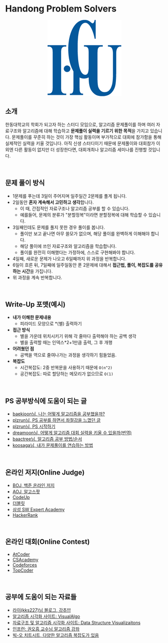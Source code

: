 # Handong Problem Solvers

<p align="center"><img src="./images/hgu-logo.png"></p>

## 소개

한동대학교의 학회가 되고자 하는 스터디 모임으로, 알고리즘 문제풀이를 하며 여러 자료구조와 알고리즘에 대해 학습하고 **문제풀이 실력을 기르기 위한 목적**을 가지고 있습니다. 문제풀이를 꾸준히 하는 것이 가장 핵심 활동이며 부가적으로 대회에 참가함을 통해 실제적인 실력을 키울 것입니다. 아직 신생 스터디이기 때문에 문제풀이와 대회참가 이외엔 다른 활동이 없지만 더 성장한다면, 대회개최나 알고리즘 세미나를 진행할 것입니다.

<br>

## 문제 풀이 방식

* 1문제를 푸는데 3일이 주어지며 일주일간 2문제를 풀게 됩니다.
* 2일동안 **혼자 계속해서 고민하고 생각**합니다.
  * 이 때, 간접적인 자료구조나 알고리즘 공부를 할 수 있습니다.
  * 예를들어, 문제의 분류가 "분할정복"이라면 분할정복에 대해 학습할 수 있습니다.
* 3일째인데도 문제를 풀지 못한 경우 풀이를 봅니다.
  * 풀이만 보고 끝나면 아무 쓸모가 없으며, 해당 풀이를 완벽하게 이해해야 합니다.
  * 해당 풀이에 쓰인 자료구조와 알고리즘을 학습합니다.
  * 풀이를 완전히 이해했다는 가정하에, 스스로 구현해봐야 합니다.
* 4일째, 새로운 문제가 나오고 6일째까지 위 과정을 반복합니다.
* 6일이 흐른 뒤, 7일째에 일주일동안 푼 2문제에 대해서 **접근법, 풀이, 복잡도를 공유하는 시간**을 가집니다.
* 위 과정을 계속 반복합니다.

<br>

## Write-Up 포맷(예시)

* **내가 이해한 문제내용**
  * 피라미드 모양으로 *(별) 출력하기
* **접근 방식**
  * 별을 가운데 위치시키기 위해 각 줄마다 출력해야 하는 공백 생각
  * 별을 출력할 때는 인덱스*2+1만큼 출력, 그 후 개행
* **어려웠던 점**
  * 공백을 역으로 줄여나가는 과정을 생각하기 힘들었음.
* **복잡도**
  * 시간복잡도: 2중 반복문을 사용하기 때문에 `O(n^2)`
  * 공간복잡도: 따로 할당하는 메모리가 없으므로 `O(1)`

<br>

## PS 공부방식에 도움이 되는 글

- [baekjoon님, 나는 어떻게 알고리즘을 공부했을까?](https://www.slideshare.net/Baekjoon/ss-52193873)
- [plzrun님, PS 공부를 하면서 좌절감을 느꼈던 글](http://plzrun.tistory.com/entry/PS%EA%B3%B5%EB%B6%80%EB%A5%BC-%ED%95%98%EB%A9%B4%EC%84%9C-%EC%A2%8C%EC%A0%88%EA%B0%90%EC%9D%84-%EB%8A%90%EB%82%80-%EB%B6%84%EB%93%A4%EC%9D%B4-%EC%9D%BD%EC%96%B4%EB%B4%A4%EC%9C%BC%EB%A9%B4-%ED%95%98%EB%8A%94-%EB%82%98%EC%9D%98-2016%EB%85%84)
- [plzrun님, PS 시작하기](http://plzrun.tistory.com/entry/%EC%95%8C%EA%B3%A0%EB%A6%AC%EC%A6%98-%EB%AC%B8%EC%A0%9C%ED%92%80%EC%9D%B4PS-%EC%8B%9C%EC%9E%91%ED%95%98%EA%B8%B0)
- [dreamoon님, 어떻게 알고리즘 대회 실력을 키울 수 있을까(번역)](https://www.acmicpc.net/blog/view/48)
- [baactree님, 알고리즘 공부 방법/순서](http://baactree.tistory.com/14)
- [koosaga님, 내가 문제풀이를 연습하는 방법](http://koosaga.com/217)

<br>

## 온라인 저지(Online Judge)

- [BOJ, 백준 온라인 저지](https://www.acmicpc.net/)
- [AOJ, 알고스팟](https://algospot.com/)
- [CodeUp](http://codeup.kr/JudgeOnline/index.php)
- [더블릿](http://59.23.150.58/index.php)
- [삼성 SW Expert Academy](https://www.swexpertacademy.com/main/main.do)
- [HackerRank](https://www.hackerrank.com/)

<br>

## 온라인 대회(Online Contest)

- [AtCoder](http://atcoder.jp/)
- [CSAcademy](https://csacademy.com/)
- [Codeforces](https://codeforces.com/)
- [TopCoder](https://www.topcoder.com/)

<br>

## 공부에 도움이 되는 자료들

- [라이(kks227)님 블로그, 강추!!!](https://blog.naver.com/PostList.nhn?blogId=kks227&from=postList&categoryNo=299)
- [알고리즘 시각화 사이트: VisualAlgo](https://visualgo.net/en)
- [자료구조 및 알고리즘 시각화 사이트: Data Structure Visualizaitons](https://www.cs.usfca.edu/~galles/visualization/Algorithms.html)
- [인프런: 권오흠 교수님 알고리즘 강좌](https://www.inflearn.com/course/%EC%95%8C%EA%B3%A0%EB%A6%AC%EC%A6%98-%EA%B0%95%EC%A2%8C/)
- [빅-오 치트시트, 다양한 알고리즘 복잡도가 있음](http://bigocheatsheet.com/)

